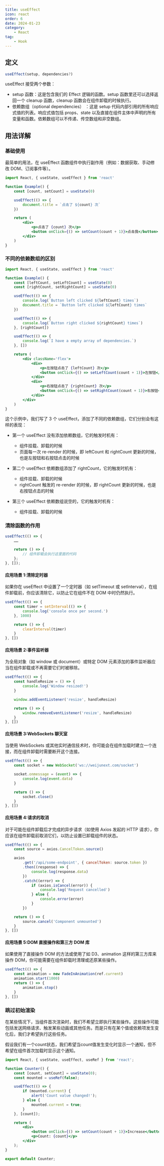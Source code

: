 ```yaml
---
title: useEffect
icon: react
order: 6
date: 2024-01-23
category:
    - React
tag:
    - Hook
---
```


## 定义

```jsx
useEffect(setup, dependencies?)
```

useEffect 接受两个参数：

- setup 函数：这是包含我们的 Effect 逻辑的函数。setup 函数里还可以选择返回一个 cleanup 函数，cleanup 函数会在组件卸载的时候执行。
- 依赖数组（optional dependencies） ：这是 setup 代码内部引用的所有响应式值的列表。响应式值包括 props、state 以及直接在组件主体中声明的所有变量和函数。依赖数组可以不传递、传空数组和非空数组。

## 用法详解

### 基础使用

最简单的用法，在 useEffect 函数组件中执行副作用（例如：数据获取、手动修改 DOM、订阅事件等）。

```jsx
import React, { useState, useEffect } from 'react'

function Example() {
    const [count, setCount] = useState(0)

    useEffect(() => {
        document.title = `点击了 ${count} 次`
    })

    return (
        <div>
            <p>点击了 {count} 次</p>
            <button onClick={() => setCount(count + 1)}>点击我</button>
        </div>
    )
}
```

### 不同的依赖数组的区别

```jsx
import React, { useState, useEffect } from 'react'

function Example() {
    const [leftCount, setLeftCount] = useState(0)
    const [rightCount, setRightCount] = useState(0)

    useEffect(() => {
        console.log(`Button left clicked ${leftCount} times`)
        document.title = `Button left clicked ${leftCount} times`
    })

    useEffect(() => {
        console.log(`Button right clicked ${rightCount} times`)
    }, [rightCount])

    useEffect(() => {
        console.log(`I have a empty array of dependencies.`)
    }, [])

    return (
        <div className='flex'>
            <div>
                <p>左按钮点击了 {leftCount} 次</p>
                <button onClick={() => setLeftCount(count + 1)}>左按钮</button>
            </div>
            <div>
                <p>右按钮点击了 {rightCount} 次</p>
                <button onClick={() => setRightCount(count + 1)}>右按钮</button>
            </div>
        </div>
    )
}
```

这个示例中，我们写了 3 个 useEffect，添加了不同的依赖数组，它们分别会有这样的表现：

- 第一个 useEffect 没有添加依赖数组，它的触发时机有：

  - 组件挂载、卸载的时候
  - 页面每一次 re-render 的时候，即 leftCount 和 rightCount 更新的时候，也是左按钮和右按钮点击的时候

- 第二个 useEffect 依赖数组添加了 rightCount，它的触发时机有：

  - 组件挂载、卸载的时候
  - rightCount 触发的 re-render 的时候，即 rightCount 更新的时候，也是右按钮点击的时候

- 第三个 useEffect 依赖数组说空的，它的触发时机有：
  - 组件挂载、卸载的时候

### 清除函数的作用

```jsx
useEffect(() => {
    ……

    return () => {
        // 组件卸载会执行这里面的代码
    };
}, []);
```

#### 应用场景 1:清除定时器

如果你在 useEffect 中设置了一个定时器（如 setTimeout 或 setInterval），在组件卸载前，你应该清除它，以防止它在组件不在 DOM 中时仍然执行。

```jsx
useEffect(() => {
    const timer = setInterval(() => {
        console.log('console once per second.')
    }, 1000)

    return () => {
        clearInterval(timer)
    }
}, [])
```

#### 应用场景 2:事件监听器

为全局对象（如 window 或 document）或特定 DOM 元素添加的事件监听器应当在组件卸载或不再需要它们时被移除。

```jsx
useEffect(() => {
    const handleResize = () => {
        console.log('Window resized!')
    }

    window.addEventListener('resize', handleResize)

    return () => {
        window.removeEventListener('resize', handleResize)
    }
}, [])
```

#### 应用场景 3:WebSockets 聊天室

当使用 WebSockets 或其他实时通信技术时，你可能会在组件加载时建立一个连接，而在组件卸载时需要断开这个连接。

```jsx
useEffect(() => {
    const socket = new WebSocket('ws://weijunext.com/socket')

    socket.onmessage = (event) => {
        console.log(event.data)
    }

    return () => {
        socket.close()
    }
}, [])
```

#### 应用场景 4:请求的取消

对于可能在组件卸载后才完成的异步请求（如使用 Axios 发起的 HTTP 请求），你应该在组件卸载前取消它们，以防止设置已卸载组件的状态。

```jsx
useEffect(() => {
    const source = axios.CancelToken.source()

    axios
        .get('/api/some-endpoint', { cancelToken: source.token })
        .then((response) => {
            console.log(response.data)
        })
        .catch((error) => {
            if (axios.isCancel(error)) {
                console.log('Request cancelled')
            } else {
                console.error(error)
            }
        })

    return () => {
        source.cancel('Component unmounted')
    }
}, [])
```

#### 应用场景 5:DOM 直接操作和第三方 DOM 库

如果使用了直接操作 DOM 的方法或使用了如 D3、animation 这样的第三方库来操作 DOM，你可能需要在组件卸载时清理或还原某些操作。

```jsx
useEffect(() => {
    const animation = new FadeInAnimation(ref.current)
    animation.start(1000)
    return () => {
        animation.stop()
    }
}, [])
```

### 跳过初始渲染

在某些情况下，当组件首次渲染时，我们不希望立即执行某些操作。这些操作可能包括发送网络请求、触发某些动画或其他任务。而是只有在某个值或依赖项发生变化后，我们才希望执行这些任务。

假设我们有一个count状态，我们希望当count值发生变化时显示一个通知，但不希望在组件首次加载时显示这个通知。

```jsx
import React, { useState, useEffect, useRef } from 'react';

function Counter() {
    const [count, setCount] = useState(0);
    const mounted = useRef(false);

    useEffect(() => {
        if (mounted.current) {
            alert('Count value changed!');
        } else {
            mounted.current = true;
        }
    }, [count]);

    return (
        <div>
            <button onClick={() => setCount(count + 1)}>Increase</button>
            <p>Count: {count}</p>
        </div>
    );
}

export default Counter;
```

